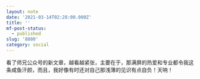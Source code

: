 ```yaml
---
layout: note
date: '2021-03-14T02:28:00.000Z'
title: ''
mf-post-status:
  - published
slug: '8880'
category: social
---
```

看了师兄公众号的新文章，越看越紧张，主要在于，那满屏的热爱和专业都令我这条咸鱼汗颜，而且，我好像有时还对自己那浅薄的见识有点自负！天呐！
